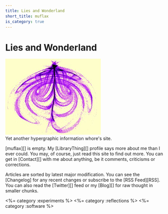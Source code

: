 ```yaml
---
title: Lies and Wonderland
short_title: muflax
is_category: true
---
```


Lies and Wonderland
===================
![logo](logo.jpg)   
Yet another hypergraphic information whore's site.

[muflax][] is empty. My [LibraryThing][] profile says more about me than I ever could.
You may, of course, just read this site to find out more. You can
get in [Contact][] with me about anything, be it comments, criticisms or
corrections.

Articles are sorted by latest major modification. You can see the [Changelog]
for any recent changes or subscribe to the [RSS Feed][RSS]. You can also read
the [Twitter][] feed or my [Blog][] for raw thought in smaller chunks.

<%= category :experiments %>
<%= category :reflections %>
<%= category :software %>
